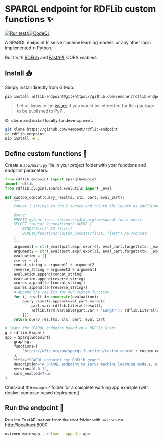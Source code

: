 # SPARQL endpoint for RDFLib custom functions ✨️

[![Run tests](https://github.com/vemonet/rdflib-endpoint/actions/workflows/run-tests.yml/badge.svg)](https://github.com/vemonet/rdflib-endpoint/actions/workflows/run-tests.yml)[![CodeQL](https://github.com/vemonet/rdflib-endpoint/actions/workflows/codeql-analysis.yml/badge.svg)](https://github.com/vemonet/rdflib-endpoint/actions/workflows/codeql-analysis.yml)

A SPARQL endpoint to serve machine learning models, or any other logic implemented in Python.

Built with [RDFLib](https://github.com/RDFLib/rdflib) and [FastAPI](https://fastapi.tiangolo.com/), CORS enabled.

## Install 📥

Simply install directly from GitHub:

```bash
pip install rdflib-endpoint@git+https://github.com/vemonet/rdflib-endpoint@main
```

> Let us know in the [issues](/issues) if you would be interested for this package to be published to PyPI.

Or clone and install locally for development:

```bash
git clone https://github.com/vemonet/rdflib-endpoint
cd rdflib-endpoint
pip install -e .
```

## Define custom functions 🐍

Create a `app/main.py` file in your project folder with your functions and endpoint parameters:

```python
from rdflib_endpoint import SparqlEndpoint
import rdflib
from rdflib.plugins.sparql.evalutils import _eval

def custom_concat(query_results, ctx, part, eval_part):
    """
    Concat 2 strings in the 2 senses and return the length as additional Length variable

    Query:
    PREFIX myfunctions: <https://w3id.org/um/sparql-functions/>
    SELECT ?concat ?concatLength WHERE {
        BIND("First" AS ?first)
        BIND(myfunctions:custom_concat(?first, "last") AS ?concat)
    }
    """
    argument1 = str(_eval(part.expr.expr[0], eval_part.forget(ctx, _except=part.expr._vars)))
    argument2 = str(_eval(part.expr.expr[1], eval_part.forget(ctx, _except=part.expr._vars)))
    evaluation = []
    scores = []
    concat_string = argument1 + argument2
    reverse_string = argument2 + argument1
    evaluation.append(concat_string)
    evaluation.append(reverse_string)
    scores.append(len(concat_string))
    scores.append(len(reverse_string))
    # Append the results for our custom function
    for i, result in enumerate(evaluation):
        query_results.append(eval_part.merge({
            part.var: rdflib.Literal(result), 
            rdflib.term.Variable(part.var + 'Length'): rdflib.Literal(scores[i])
        }))
    return query_results, ctx, part, eval_part

# Start the SPARQL endpoint based on a RDFLib Graph
g = rdflib.Graph()
app = SparqlEndpoint(
    graph=g,
    functions={
        'https://w3id.org/um/sparql-functions/custom_concat': custom_concat
    },
    title="SPARQL endpoint for RDFLib graph", 
    description="A SPARQL endpoint to serve machine learning models, or any other logic implemented in Python. \n[Source code](https://github.com/vemonet/rdflib-endpoint)",
    version="0.0.1",
    cors_enabled=True
)
```

Checkout the `example/` folder for a complete working app example (with docker-compose based deployment)

## Run the endpoint 🦄

Run the FastAPI server from the root folder with `uvicorn` on http://localhost:8000 

```bash
uvicorn main:app --reload --app-dir app
```

